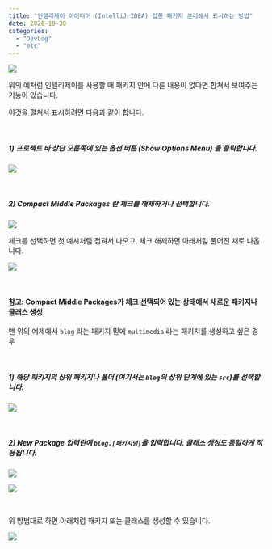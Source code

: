 ```yaml
---
title: "인텔리제이 아이디어 (IntelliJ IDEA) 접힌 패키지 분리해서 표시하는 방법"
date: 2020-10-30
categories: 
  - "DevLog"
  - "etc"
---
```


 ![](/assets/img/wp-content/uploads/2020/10/스크린샷-2020-10-30-오후-5.35.43.png)

위의 예처럼 인텔리제이를 사용할 때 패키지 안에 다른 내용이 없다면 합쳐서 보여주는 기능이 있습니다.

이것을 펼쳐서 표시하려면 다음과 같이 합니다.

 

##### **1) 프로젝트 바 상단 오른쪽에 있는 옵션 버튼 (Show Options Menu) 을 클릭합니다.**

 ![](/assets/img/wp-content/uploads/2020/10/스크린샷-2020-10-30-오후-5.36.54.png)

 

##### **2) Compact Middle Packages 란 체크를 해제하거나 선택합니다.**

 ![](/assets/img/wp-content/uploads/2020/10/스크린샷-2020-10-30-오후-5.38.28.png)

체크를 선택하면 첫 예시처럼 접혀서 나오고, 체크 해제하면 아래처럼 풀어진 채로 나옵니다.

 ![](/assets/img/wp-content/uploads/2020/10/스크린샷-2020-10-30-오후-5.41.28.png)

 

#### **참고: Compact Middle Packages가 체크 선택되어 있는 상태에서 새로운 패키지나 클래스 생성**

맨 위의 예제에서 `blog` 라는 패키지 밑에 `multimedia` 라는 패키지를 생성하고 싶은 경우

 

##### **1) 해당 패키지의 상위 패키지나 폴더 (여기서는 `blog`의 상위 단계에 있는 `src`)를 선택합니다.**

 ![](/assets/img/wp-content/uploads/2020/10/스크린샷-2020-10-30-오후-5.43.34.png)

 

##### **2) New Package 입력란에 `blog.[패키지명]`을 입력합니다. 클래스 생성도 동일하게 적용됩니다.**

 ![](/assets/img/wp-content/uploads/2020/10/스크린샷-2020-10-30-오후-5.47.08.png)

 ![](/assets/img/wp-content/uploads/2020/10/-2020-10-30-오후-5.49.19-e1604047808538.png)

 

위 방법대로 하면 아래처럼 패키지 또는 클래스를 생성할 수 있습니다.

 ![](/assets/img/wp-content/uploads/2020/10/스크린샷-2020-10-30-오후-5.48.19.png)
